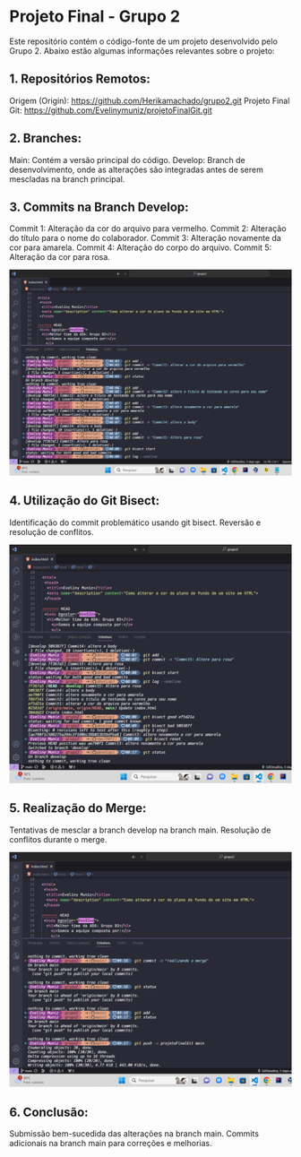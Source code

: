 # Projeto Final - Grupo 2

Este repositório contém o código-fonte de um projeto desenvolvido pelo Grupo 2. Abaixo estão algumas informações relevantes sobre o projeto:

## 1. Repositórios Remotos:

Origem (Origin): https://github.com/Herikamachado/grupo2.git
Projeto Final Git: https://github.com/Evelinymuniz/projetoFinalGit.git

## 2. Branches:

Main: Contém a versão principal do código.
Develop: Branch de desenvolvimento, onde as alterações são integradas antes de serem mescladas na branch principal.

## 3. Commits na Branch Develop:

Commit 1: Alteração da cor do arquivo para vermelho.
Commit 2: Alteração do título para o nome do colaborador.
Commit 3: Alteração novamente da cor para amarela.
Commit 4: Alteração do corpo do arquivo.
Commit 5: Alteração da cor para rosa.

![realizando commits ](https://github.com/Evelinymuniz/projetoFinalGit/blob/main/imagens/imagem01.png)

## 4. Utilização do Git Bisect:

Identificação do commit problemático usando git bisect.
Reversão e resolução de conflitos.

![Utizando bisect](https://github.com/Evelinymuniz/projetoFinalGit/blob/main/imagens/bisect.png)

## 5. Realização do Merge:

Tentativas de mesclar a branch develop na branch main.
Resolução de conflitos durante o merge.

![Fazendo merge](https://github.com/Evelinymuniz/projetoFinalGit/blob/main/imagens/merge.png)

## 6. Conclusão:

Submissão bem-sucedida das alterações na branch main.
Commits adicionais na branch main para correções e melhorias.

